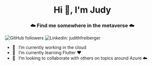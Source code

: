 <h1 align="center">Hi 👋, I'm Judy</h1>
<h3 align="center">☁️ Find me somewhere in the metaverse ☁️</h3>

![GitHub followers](https://img.shields.io/github/followers/judif?logo=GitHub&style=for-the-badge)
![Linkedin: judithfreiberger](https://img.shields.io/badge/-CONNECT-blue?style=for-the-badge&logo=Linkedin&link=https://www.linkedin.com/in/judithfreiberger/)


- 🔭 &ensp;I’m currently working in the cloud
- 🌱 &ensp;I’m currently learning Flutter ❤️
- 👯 &ensp;I’m looking to collaborate with others on topics around Azure ☁️

